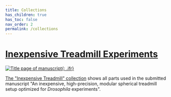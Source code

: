 ```yaml
---
title: Collections
has_children: true
has_toc: false
nav_order: 2
permalink: /collections
---
```


# [Inexpensive Treadmill Experiments]({{site.baseurl}}/inexpensive-treadmill)

[![Title page of manuscript]({{"/assets/img/Collection/title.png"|relative_url}}){: .ifr}]({{site.baseurl}}/inexpensive-treadmill)

[The "Inexpensive Treadmill" collection]({{site.baseurl}}/inexpensive-treadmill) shows all parts used in the submitted manuscript "An inexpensive, high-precision, modular spherical treadmill setup optimized for <em>Drosophila</em> experiments".
